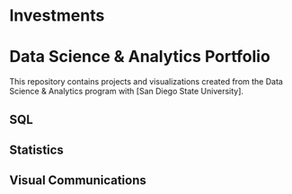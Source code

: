 # Investments
# Data Science & Analytics Portfolio
This repository contains projects and visualizations created from the Data Science & Analytics program with [San Diego State University].

## SQL

## Statistics

## Visual Communications
